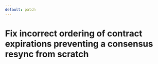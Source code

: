```yaml
---
default: patch
---
```


# Fix incorrect ordering of contract expirations preventing a consensus resync from scratch
